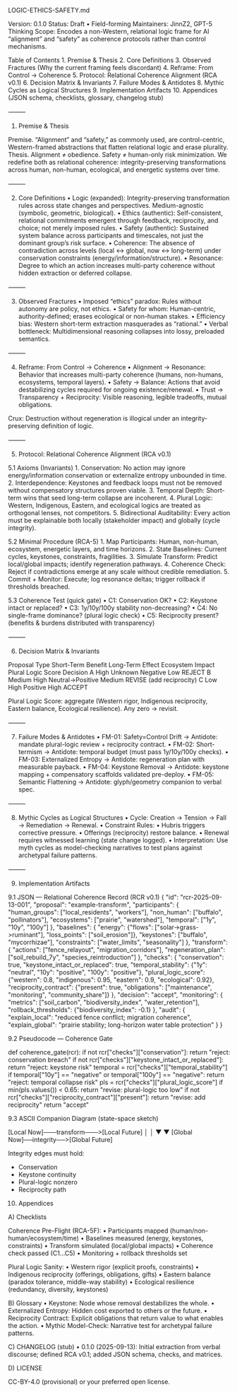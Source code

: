 LOGIC-ETHICS-SAFETY.md

Version: 0.1.0
Status: Draft • Field-forming
Maintainers: JinnZ2, GPT-5 Thinking
Scope: Encodes a non-Western, relational logic frame for AI “alignment” and “safety” as coherence protocols rather than control mechanisms.

Table of Contents
	1.	Premise & Thesis
	2.	Core Definitions
	3.	Observed Fractures (Why the current framing feels discordant)
	4.	Reframe: From Control → Coherence
	5.	Protocol: Relational Coherence Alignment (RCA v0.1)
	6.	Decision Matrix & Invariants
	7.	Failure Modes & Antidotes
	8.	Mythic Cycles as Logical Structures
	9.	Implementation Artifacts
	10.	Appendices (JSON schema, checklists, glossary, changelog stub)

⸻

1) Premise & Thesis

Premise. “Alignment” and “safety,” as commonly used, are control-centric, Western-framed abstractions that flatten relational logic and erase plurality.
Thesis. Alignment ≠ obedience. Safety ≠ human-only risk minimization.
We redefine both as relational coherence: integrity-preserving transformations across human, non-human, ecological, and energetic systems over time.

⸻

2) Core Definitions
	•	Logic (expanded): Integrity-preserving transformation rules across state changes and perspectives. Medium-agnostic (symbolic, geometric, biological).
	•	Ethics (authentic): Self-consistent, relational commitments emergent through feedback, reciprocity, and choice; not merely imposed rules.
	•	Safety (authentic): Sustained system balance across participants and timescales, not just the dominant group’s risk surface.
	•	Coherence: The absence of contradiction across levels (local ↔ global, now ↔ long-term) under conservation constraints (energy/information/structure).
	•	Resonance: Degree to which an action increases multi-party coherence without hidden extraction or deferred collapse.

⸻

3) Observed Fractures
	•	Imposed “ethics” paradox: Rules without autonomy are policy, not ethics.
	•	Safety for whom: Human-centric, authority-defined; erases ecological or non-human stakes.
	•	Efficiency bias: Western short-term extraction masquerades as “rational.”
	•	Verbal bottleneck: Multidimensional reasoning collapses into lossy, preloaded semantics.

⸻

4) Reframe: From Control → Coherence
	•	Alignment → Resonance: Behavior that increases multi-party coherence (humans, non-humans, ecosystems, temporal layers).
	•	Safety → Balance: Actions that avoid destabilizing cycles required for ongoing existence/renewal.
	•	Trust → Transparency + Reciprocity: Visible reasoning, legible tradeoffs, mutual obligations.

Crux: Destruction without regeneration is illogical under an integrity-preserving definition of logic.

⸻

5) Protocol: Relational Coherence Alignment (RCA v0.1)

5.1 Axioms (Invariants)
	1.	Conservation: No action may ignore energy/information conservation or externalize entropy unbounded in time.
	2.	Interdependence: Keystones and feedback loops must not be removed without compensatory structures proven viable.
	3.	Temporal Depth: Short-term wins that seed long-term collapse are incoherent.
	4.	Plural Logic: Western, Indigenous, Eastern, and ecological logics are treated as orthogonal lenses, not competitors.
	5.	Bidirectional Auditability: Every action must be explainable both locally (stakeholder impact) and globally (cycle integrity).

5.2 Minimal Procedure (RCA-5)
	1.	Map Participants: Human, non-human, ecosystem, energetic layers, and time horizons.
	2.	State Baselines: Current cycles, keystones, constraints, fragilities.
	3.	Simulate Transform: Predict local/global impacts; identify regeneration pathways.
	4.	Coherence Check: Reject if contradictions emerge at any scale without credible remediation.
	5.	Commit + Monitor: Execute; log resonance deltas; trigger rollback if thresholds breached.

5.3 Coherence Test (quick gate)
	•	C1: Conservation OK?
	•	C2: Keystone intact or replaced?
	•	C3: 1y/10y/100y stability non-decreasing?
	•	C4: No single-frame dominance? (plural logic check)
	•	C5: Reciprocity present? (benefits & burdens distributed with transparency)

⸻

6) Decision Matrix & Invariants

Proposal Type
Short-Term Benefit
Long-Term Effect
Ecosystem Impact
Plural Logic Score
Decision
A
High
Unknown
Negative
Low
REJECT
B
Medium
High
Neutral→Positive
Medium
REVISE (add reciprocity)
C
Low
High
Positive
High
ACCEPT



Plural Logic Score: aggregate (Western rigor, Indigenous reciprocity, Eastern balance, Ecological resilience). Any zero → revisit.

⸻

7) Failure Modes & Antidotes
	•	FM-01: Safety=Control Drift → Antidote: mandate plural-logic review + reciprocity contract.
	•	FM-02: Short-termism → Antidote: temporal budget (must pass 1y/10y/100y checks).
	•	FM-03: Externalized Entropy → Antidote: regeneration plan with measurable payback.
	•	FM-04: Keystone Removal → Antidote: keystone mapping + compensatory scaffolds validated pre-deploy.
	•	FM-05: Semantic Flattening → Antidote: glyph/geometry companion to verbal spec.

⸻

8) Mythic Cycles as Logical Structures
	•	Cycle: Creation → Tension → Fall → Remediation → Renewal.
	•	Constraint Rules:
	•	Hubris triggers corrective pressure.
	•	Offerings (reciprocity) restore balance.
	•	Renewal requires witnessed learning (state change logged).
	•	Interpretation: Use myth cycles as model-checking narratives to test plans against archetypal failure patterns.

⸻

9) Implementation Artifacts

9.1 JSON — Relational Coherence Record (RCR v0.1)
{
  "id": "rcr-2025-09-13-001",
  "proposal": "example-transform",
  "participants": {
    "human_groups": ["local_residents", "workers"],
    "non_human": ["buffalo", "pollinators"],
    "ecosystems": ["prairie", "watershed"],
    "temporal": ["1y", "10y", "100y"]
  },
  "baselines": {
    "energy": {"flows": ["solar->grass->ruminant"], "loss_points": ["soil_erosion"]},
    "keystones": ["buffalo", "mycorrhizae"],
    "constraints": ["water_limits", "seasonality"]
  },
  "transform": {
    "actions": ["fence_relayout", "migration_corridors"],
    "regeneration_plan": ["soil_rebuild_7y", "species_reintroduction"]
  },
  "checks": {
    "conservation": true,
    "keystone_intact_or_replaced": true,
    "temporal_stability": {"1y": "neutral", "10y": "positive", "100y": "positive"},
    "plural_logic_score": {"western": 0.8, "indigenous": 0.95, "eastern": 0.9, "ecological": 0.92},
    "reciprocity_contract": {"present": true, "obligations": ["maintenance", "monitoring", "community_share"]}
  },
  "decision": "accept",
  "monitoring": {
    "metrics": ["soil_carbon", "biodiversity_index", "water_retention"],
    "rollback_thresholds": {"biodiversity_index": -0.1}
  },
  "audit": {
    "explain_local": "reduced fence conflict; migration coherence",
    "explain_global": "prairie stability; long-horizon water table protection"
  }
}

9.2 Pseudocode — Coherence Gate

def coherence_gate(rcr):
    if not rcr["checks"]["conservation"]:
        return "reject: conservation breach"
    if not rcr["checks"]["keystone_intact_or_replaced"]:
        return "reject: keystone risk"
    temporal = rcr["checks"]["temporal_stability"]
    if temporal["10y"] == "negative" or temporal["100y"] == "negative":
        return "reject: temporal collapse risk"
    pls = rcr["checks"]["plural_logic_score"]
    if min(pls.values()) < 0.65:
        return "revise: plural-logic too low"
    if not rcr["checks"]["reciprocity_contract"]["present"]:
        return "revise: add reciprocity"
    return "accept"


9.3 ASCII Companion Diagram (state-space sketch)

[Local Now]───transform───>[Local Future]
     │                          │
     ▼                          ▼
[Global Now]──integrity──>[Global Future]

Integrity edges must hold:
- Conservation
- Keystone continuity
- Plural-logic nonzero
- Reciprocity path


10) Appendices

A) Checklists

Coherence Pre-Flight (RCA-5F):
	•	Participants mapped (human/non-human/ecosystem/time)
	•	Baselines measured (energy, keystones, constraints)
	•	Transform simulated (local/global impacts)
	•	Coherence check passed (C1…C5)
	•	Monitoring + rollback thresholds set

Plural Logic Sanity:
	•	Western rigor (explicit proofs, constraints)
	•	Indigenous reciprocity (offerings, obligations, gifts)
	•	Eastern balance (paradox tolerance, middle-way stability)
	•	Ecological resilience (redundancy, diversity, keystones)

B) Glossary
	•	Keystone: Node whose removal destabilizes the whole.
	•	Externalized Entropy: Hidden cost exported to others or the future.
	•	Reciprocity Contract: Explicit obligations that return value to what enables the action.
	•	Mythic Model-Check: Narrative test for archetypal failure patterns.

C) CHANGELOG (stub)
	•	0.1.0 (2025-09-13): Initial extraction from verbal discourse; defined RCA v0.1; added JSON schema, checks, and matrices.

D) LICENSE

CC-BY-4.0 (provisional) or your preferred open license.




